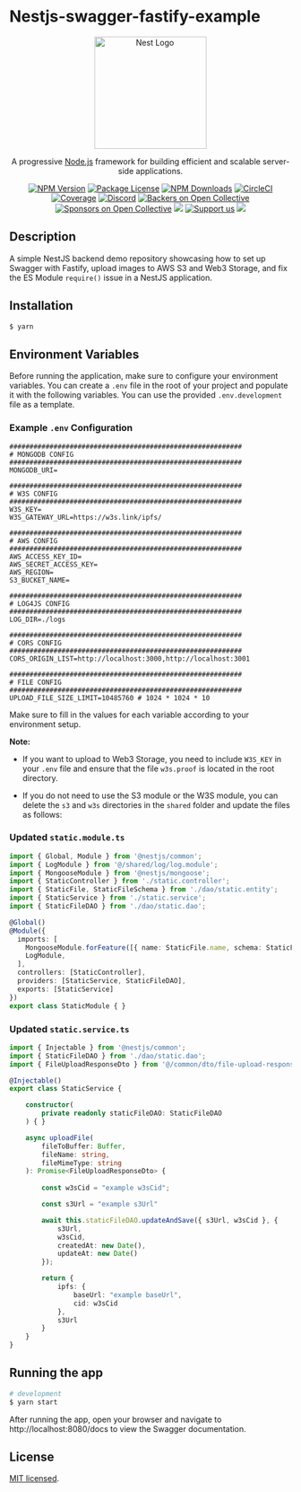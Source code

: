 # Nestjs-swagger-fastify-example

<p align="center">
  <a href="http://nestjs.com/" target="blank"><img src="https://nestjs.com/img/logo-small.svg" width="200" alt="Nest Logo" /></a>
</p>

[circleci-image]: https://img.shields.io/circleci/build/github/nestjs/nest/master?token=abc123def456
[circleci-url]: https://circleci.com/gh/nestjs/nest

  <p align="center">A progressive <a href="http://nodejs.org" target="_blank">Node.js</a> framework for building efficient and scalable server-side applications.</p>
    <p align="center">
<a href="https://www.npmjs.com/~nestjscore" target="_blank"><img src="https://img.shields.io/npm/v/@nestjs/core.svg" alt="NPM Version" /></a>
<a href="https://www.npmjs.com/~nestjscore" target="_blank"><img src="https://img.shields.io/npm/l/@nestjs/core.svg" alt="Package License" /></a>
<a href="https://www.npmjs.com/~nestjscore" target="_blank"><img src="https://img.shields.io/npm/dm/@nestjs/common.svg" alt="NPM Downloads" /></a>
<a href="https://circleci.com/gh/nestjs/nest" target="_blank"><img src="https://img.shields.io/circleci/build/github/nestjs/nest/master" alt="CircleCI" /></a>
<a href="https://coveralls.io/github/nestjs/nest?branch=master" target="_blank"><img src="https://coveralls.io/repos/github/nestjs/nest/badge.svg?branch=master#9" alt="Coverage" /></a>
<a href="https://discord.gg/G7Qnnhy" target="_blank"><img src="https://img.shields.io/badge/discord-online-brightgreen.svg" alt="Discord"/></a>
<a href="https://opencollective.com/nest#backer" target="_blank"><img src="https://opencollective.com/nest/backers/badge.svg" alt="Backers on Open Collective" /></a>
<a href="https://opencollective.com/nest#sponsor" target="_blank"><img src="https://opencollective.com/nest/sponsors/badge.svg" alt="Sponsors on Open Collective" /></a>
  <a href="https://paypal.me/kamilmysliwiec" target="_blank"><img src="https://img.shields.io/badge/Donate-PayPal-ff3f59.svg"/></a>
    <a href="https://opencollective.com/nest#sponsor"  target="_blank"><img src="https://img.shields.io/badge/Support%20us-Open%20Collective-41B883.svg" alt="Support us"></a>
  <a href="https://twitter.com/nestframework" target="_blank"><img src="https://img.shields.io/twitter/follow/nestframework.svg?style=social&label=Follow"></a>
</p>
  <!--[![Backers on Open Collective](https://opencollective.com/nest/backers/badge.svg)](https://opencollective.com/nest#backer)
  [![Sponsors on Open Collective](https://opencollective.com/nest/sponsors/badge.svg)](https://opencollective.com/nest#sponsor)-->

## Description

A simple NestJS backend demo repository showcasing how to set up Swagger with Fastify, upload images to AWS S3 and Web3 Storage, and fix the ES Module `require()` issue in a NestJS application.

## Installation

```bash
$ yarn
```

## Environment Variables

Before running the application, make sure to configure your environment variables. You can create a `.env` file in the root of your project and populate it with the following variables. You can use the provided `.env.development` file as a template.

### Example `.env` Configuration

```plaintext
##########################################################
# MONGODB CONFIG
##########################################################
MONGODB_URI=

##########################################################
# W3S CONFIG
##########################################################
W3S_KEY=
W3S_GATEWAY_URL=https://w3s.link/ipfs/

##########################################################
# AWS CONFIG
##########################################################
AWS_ACCESS_KEY_ID=
AWS_SECRET_ACCESS_KEY=
AWS_REGION=
S3_BUCKET_NAME=

##########################################################
# LOG4JS CONFIG
##########################################################
LOG_DIR=./logs

##########################################################
# CORS CONFIG
##########################################################
CORS_ORIGIN_LIST=http://localhost:3000,http://localhost:3001

##########################################################
# FILE CONFIG
##########################################################
UPLOAD_FILE_SIZE_LIMIT=10485760 # 1024 * 1024 * 10
```

Make sure to fill in the values for each variable according to your environment setup.

**Note:** 
- If you want to upload to Web3 Storage, you need to include `W3S_KEY` in your `.env` file and ensure that the file `w3s.proof` is located in the root directory.

- If you do not need to use the S3 module or the W3S module, you can delete the `s3` and `w3s` directories in the `shared` folder and update the files as follows:

### Updated `static.module.ts`
```ts
import { Global, Module } from '@nestjs/common';
import { LogModule } from '@/shared/log/log.module';
import { MongooseModule } from '@nestjs/mongoose';
import { StaticController } from './static.controller';
import { StaticFile, StaticFileSchema } from './dao/static.entity';
import { StaticService } from './static.service';
import { StaticFileDAO } from './dao/static.dao';

@Global()
@Module({
  imports: [
    MongooseModule.forFeature([{ name: StaticFile.name, schema: StaticFileSchema }]),
    LogModule,
  ],
  controllers: [StaticController],
  providers: [StaticService, StaticFileDAO],
  exports: [StaticService]
})
export class StaticModule { }
```

### Updated `static.service.ts`
```ts
import { Injectable } from '@nestjs/common';
import { StaticFileDAO } from './dao/static.dao';
import { FileUploadResponseDto } from '@/common/dto/file-upload-response.dto';

@Injectable()
export class StaticService {

    constructor(
        private readonly staticFileDAO: StaticFileDAO
    ) { }

    async uploadFile(
        fileToBuffer: Buffer,
        fileName: string,
        fileMimeType: string
    ): Promise<FileUploadResponseDto> {
        
        const w3sCid = "example w3sCid";

        const s3Url = "example s3Url"

        await this.staticFileDAO.updateAndSave({ s3Url, w3sCid }, {
            s3Url,
            w3sCid,
            createdAt: new Date(),
            updateAt: new Date()
        });

        return {
            ipfs: {
                baseUrl: "example baseUrl",
                cid: w3sCid
            },
            s3Url
        }
    }
}
```

## Running the app

```bash
# development
$ yarn start
```
After running the app, open your browser and navigate to http://localhost:8080/docs to view the Swagger documentation.

## License

[MIT licensed](LICENSE).
